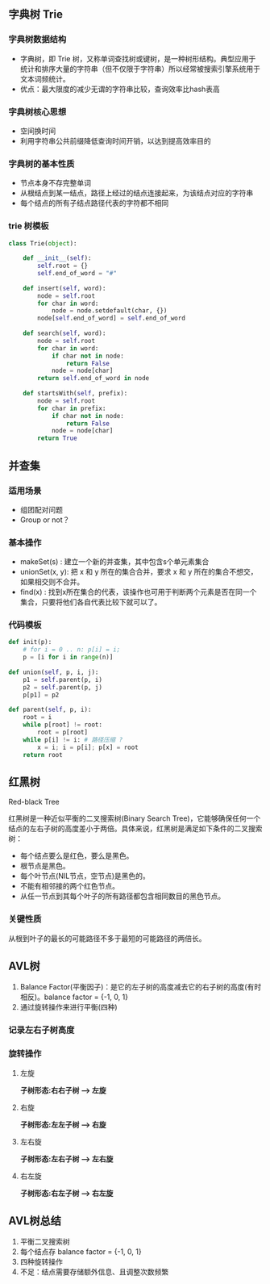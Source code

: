 ## 字典树 Trie

### 字典树数据结构

- 字典树，即 Trie 树，又称单词查找树或键树，是一种树形结构。典型应用于统计和排序大量的字符串（但不仅限于字符串）所以经常被搜索引擎系统用于文本词频统计。
- 优点：最大限度的减少无谓的字符串比较，查询效率比hash表高

### 字典树核心思想

- 空间换时间
- 利用字符串公共前缀降低查询时间开销，以达到提高效率目的

### 字典树的基本性质

- 节点本身不存完整单词
- 从根结点到某一结点，路径上经过的结点连接起来，为该结点对应的字符串
- 每个结点的所有子结点路径代表的字符都不相同

### trie 树模板

```python
class Trie(object):
  
	def __init__(self): 
		self.root = {} 
		self.end_of_word = "#" 
 
	def insert(self, word): 
		node = self.root 
		for char in word: 
			node = node.setdefault(char, {}) 
		node[self.end_of_word] = self.end_of_word 
 
	def search(self, word): 
		node = self.root 
		for char in word: 
			if char not in node: 
				return False 
			node = node[char] 
		return self.end_of_word in node 
 
	def startsWith(self, prefix): 
		node = self.root 
		for char in prefix: 
			if char not in node: 
				return False 
			node = node[char] 
		return True
```

## 并查集

### 适用场景

- 组团配对问题
- Group or not？

### 基本操作

- makeSet(s) : 建立一个新的并查集，其中包含s个单元素集合
- unionSet(x, y): 把 x 和 y 所在的集合合并，要求 x 和 y 所在的集合不想交，如果相交则不合并。
- find(x) : 找到x所在集合的代表，该操作也可用于判断两个元素是否在同一个集合，只要将他们各自代表比较下就可以了。

### 代码模板

``` python
def init(p): 
	# for i = 0 .. n: p[i] = i; 
	p = [i for i in range(n)] 
 
def union(self, p, i, j): 
	p1 = self.parent(p, i) 
	p2 = self.parent(p, j) 
	p[p1] = p2 
 
def parent(self, p, i): 
	root = i
	while p[root] != root: 
		root = p[root] 
	while p[i] != i: # 路径压缩 ?
		x = i; i = p[i]; p[x] = root 
	return root
```

## 红黑树

Red-black Tree

红黑树是一种近似平衡的二叉搜索树(Binary Search Tree)，它能够确保任何一个结点的左右子树的高度差小于两倍。具体来说，红黑树是满足如下条件的二叉搜索树：

- 每个结点要么是红色，要么是黑色。
- 根节点是黑色。
- 每个叶节点(NIL节点，空节点)是黑色的。
- 不能有相邻接的两个红色节点。
- 从任一节点到其每个叶子的所有路径都包含相同数目的黑色节点。

### 关键性质

从根到叶子的最长的可能路径不多于最短的可能路径的两倍长。

## AVL树

1. Balance Factor(平衡因子)：是它的左子树的高度减去它的右子树的高度(有时相反)。balance factor = {-1, 0, 1}
2. 通过旋转操作来进行平衡(四种)

### 记录左右子树高度

### 旋转操作

1. 左旋

   **子树形态:右右子树 —> 左旋**

2. 右旋

   **子树形态:左左子树 —> 右旋**

3. 左右旋

   **子树形态:左右子树 —> 左右旋**

4. 右左旋

   **子树形态:右左子树 —> 右左旋**

## AVL树总结

1. 平衡二叉搜索树
2. 每个结点存 balance factor = {-1, 0, 1}
3. 四种旋转操作
4. 不足：结点需要存储额外信息、且调整次数频繁